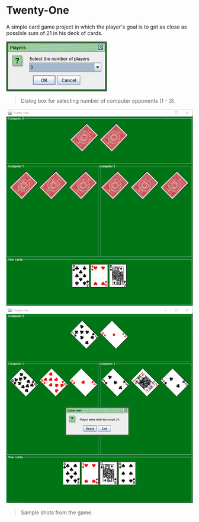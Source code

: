 # Twenty-One

A simple card game project in which the player's goal is to get as close as possible sum of 21 in his deck of cards.

![players](/img/players.png)
> Dialog box for selecting number of computer opponents (1 - 3).

![game](/img/game.png)
![gameEnd](/img/gameEnd.png)
> Sample shots from the game.
